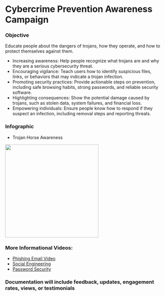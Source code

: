 # Cybercrime Prevention Awareness Campaign

### Objective
Educate people about the dangers of trojans, how they operate, and how to protect themselves against them.
  - Increasing awareness: Help people recognize what trojans are and why they are a serious cybersecurity threat.
  - Encouraging vigilance: Teach users how to identify suspicious files, links, or behaviors that may indicate a trojan infection.
  - Promoting security practices: Provide actionable steps on prevention, including safe browsing habits, strong passwords, and reliable security software.
  - Highlighting consequences: Show the potential damage caused by trojans, such as stolen data, system failures, and financial loss.
  - Empowering individuals: Ensure people know how to respond if they suspect an infection, including removal steps and reporting threats.
 
### Infographic
  - Trojan Horse Awareness
  
<img src="https://github.com/user-attachments/assets/a5ec3863-7e13-4c00-9de6-71f28984b4e4" width="300">

### More Informational Videos:

  - [Phishing Email Video](https://www.youtube.com/watch?v=9UIrmhWoQbQ)
  - [Social Engineering](https://youtube.com/shorts/6fa-cLW4uzY?si=ZAvzTId0flZo6ENK)
  - [Password Security](https://www.youtube.com/watch?v=uQvgb-UaAHE)
    
### Documentation will include feedback, updates, engagement rates, views, or testimonials 
